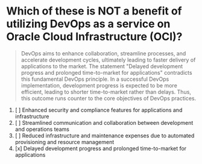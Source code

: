 # Which of these is NOT a benefit of utilizing DevOps as a service on Oracle Cloud Infrastructure (OCI)?

> DevOps aims to enhance collaboration, streamline processes, and accelerate development cycles, ultimately leading to faster delivery of applications to the market. The statement "Delayed development progress and prolonged time-to-market for applications" contradicts this fundamental DevOps principle. In a successful DevOps implementation, development progress is expected to be more efficient, leading to shorter time-to-market rather than delays. Thus, this outcome runs counter to the core objectives of DevOps practices.

1. [ ] Enhanced security and compliance features for applications and infrastructure
1. [ ] Streamlined communication and collaboration between development and operations teams
1. [ ] Reduced infrastructure and maintenance expenses due to automated provisioning and resource management
1. [x] Delayed development progress and prolonged time-to-market for applications
